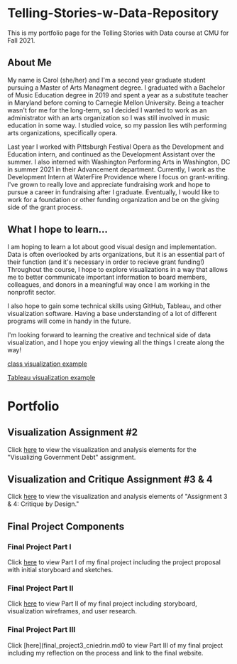 # Telling-Stories-w-Data-Repository
This is my portfolio page for the Telling Stories with Data course at CMU for Fall 2021. 

## About Me
My name is Carol (she/her) and I'm a second year graduate student pursuing a Master of Arts Managment degree. I graduated with a Bachelor of Music Education degree in 2019 and spent a year as a substitute teacher in Maryland before coming to Carnegie Mellon University. Being a teacher wasn't for me for the long-term, so I decided I wanted to work as an administrator with an arts organization so I was still involved in music education in some way. I studied voice, so my passion lies wtih performing arts organizations, specifically opera. 

Last year I worked with Pittsburgh Festival Opera as the Development and Education intern, and continued as the Development Assistant over the summer. I also interned with Washington Performing Arts in Washington, DC in summer 2021 in their Advancement department. Currently, I work as the Development Intern at WaterFire Providence where I focus on grant-writing. I've grown to really love and appreciate fundraising work and hope to pursue a career in fundraising after I graduate. Eventually, I would like to work for a foundation or other funding organization and be on the giving side of the grant process. 

## What I hope to learn...
I am hoping to learn a lot about good visual design and implementation. Data is often overlooked by arts organizations, but it is an essential part of their function (and it's necessary in order to recieve grant funding!) Throughout the course, I hope to explore visualizations in a way that allows me to better communicate important information to board members, colleagues, and donors in a meaningful way once I am working in the nonprofit sector. 

I also hope to gain some technical skills using GitHub, Tableau, and other visualization software. Having a base understanding of a lot of different programs will come in handy in the future. 

I'm looking forward to learning the creative and technical side of data visualization, and I hope you enjoy viewing all the things I create along the way!

[class visualization example](datavizexample.md)

[Tableau visualization example](NewsViz.md)

# Portfolio

## Visualization Assignment #2

Click [here](visualization1.md) to view the visualization and analysis elements for the "Visualizing Government Debt" assignment.

## Visualization and Critique Assignment #3 & 4

Click [here](visualization2.md) to view the visualization and analysis elements of "Assignment 3 & 4: Critique by Design."

## Final Project Components

### Final Project Part I

Click [here](final_project1_cniedrin.md) to view Part I of my final project including the project proposal with initial storyboard and sketches. 

### Final Project Part II

Click [here](final_project2_cniedrin.md) to view Part II of my final project including storyboard, visualization wireframes, and user research.

### Final Project Part III

Click [here](final_project3_cniedrin.md0 to view Part III of my final project including my reflection on the process and link to the final website. 
